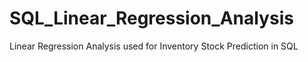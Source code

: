 # SQL_Linear_Regression_Analysis
Linear Regression Analysis used for Inventory Stock Prediction in SQL
